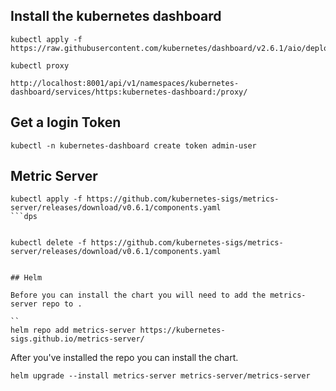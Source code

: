 
## Install the kubernetes dashboard
```
kubectl apply -f https://raw.githubusercontent.com/kubernetes/dashboard/v2.6.1/aio/deploy/recommended.yaml
```

```
kubectl proxy
```

```
http://localhost:8001/api/v1/namespaces/kubernetes-dashboard/services/https:kubernetes-dashboard:/proxy/
```

## Get a login Token 
```
kubectl -n kubernetes-dashboard create token admin-user
```


## Metric Server 
```
kubectl apply -f https://github.com/kubernetes-sigs/metrics-server/releases/download/v0.6.1/components.yaml
```dps


kubectl delete -f https://github.com/kubernetes-sigs/metrics-server/releases/download/v0.6.1/components.yaml


## Helm

Before you can install the chart you will need to add the metrics-server repo to .

``
helm repo add metrics-server https://kubernetes-sigs.github.io/metrics-server/
```

After you've installed the repo you can install the chart.

```
helm upgrade --install metrics-server metrics-server/metrics-server
```
